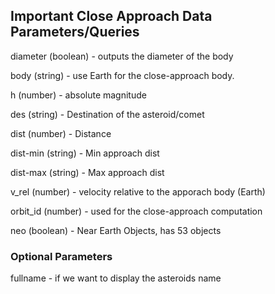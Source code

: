 ## Important Close Approach Data Parameters/Queries

diameter (boolean) - outputs the diameter of the body

body (string) - use Earth for the close-approach body.

h (number) - absolute magnitude 

des (string) - Destination of the asteroid/comet

dist (number) - Distance

dist-min (string) - Min approach dist

dist-max (string) - Max approach dist

v_rel (number) - velocity relative to the apporach body (Earth)

orbit_id (number) - used for the close-approach computation

neo (boolean) - Near Earth Objects, has 53 objects

### Optional Parameters
fullname - if we want to display the asteroids name


